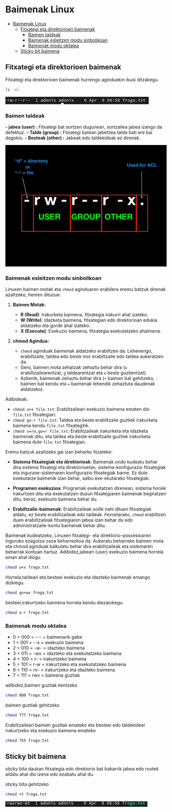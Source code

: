 # Baimenak Linux
- [Baimenak Linux](#baimenak-linux)
  - [Fitxategi eta direktorioen baimenak](#fitxategi-eta-direktorioen-baimenak)
    - [Baimen taldeak](#baimen-taldeak)
    - [Baimenak esleitzen modu sinbolikoan](#baimenak-esleitzen-modu-sinbolikoan)
    - [Baimenak modu oktalea](#baimenak-modu-oktalea)
  - [Sticky bit baimena](#sticky-bit-baimena)

## Fitxategi eta direktorioen baimenak

Fitxategi eta direktorioen baimenak hurrengo aginduekin ikusi ditzakegu.

```bash
ls -al
```

![Resultado del agindu ls -a](image.png)

### Baimen taldeak

**- jabea (user) :** Fitxategi bat sortzen dugunean, sortzailea jabea izango da defektuz.
**- Talde (group) :** Fitxategi  batean jabetzea talde bati ere bai dagokio.
**- Besteak (other) :** Jabeak edo taldekideak ez direnak.

![alt text](image-1.png)

### Baimenak esleitzen modu sinbolikoan

Linuxen baimen motak eta `chmod` aginduaren erabilera eremu batzuk direnak azaltzeko, hemen dituzue:

1. **Baimen Motak:**
   - **R (Read)**: Irakurketa baimena, fitxategia irakurri ahal izateko.
   - **W (Write)**: Idazketa baimena, fitxategian edo direktorioan edukia aldatzeko eta gorde ahal izateko.
   - **X (Execute)**: Exekuzio baimena, fitxategia exekutatzeko ahalmena.

2. **chmod Agindua:**
   - `chmod` aginduak baimenak aldatzeko erabiltzen da. Lehenengo, erabiltzaile, taldea edo beste inor erabiltzaile edo taldea aukeratzen da.
   - Gero, baimen mota zehatzak zehaztu behar dira (`u` erabiltzailearentzat, `g` taldearentzat eta `o` beste guztientzat).
   - Azkenik, baimenak zehaztu behar dira (`+` baimen bat gehitzeko, `-` baimen bat kendu eta `=` baimenak lehendik zehaztuta daudenak aldatzeko).

Adibideak:

- `chmod u+x file.txt`: Erabiltzaileari exekuzio baimena ematen dio `file.txt` fitxategiari.
- `chmod go-r file.txt`: Taldea eta beste erabiltzaile guztiek irakurketa baimena kendu `file.txt` fitxategitik.
- `chmod u=rw,go=r file.txt`: Erabiltzaileak irakurketa eta idazketa baimenak ditu, eta taldea eta beste erabiltzaile guztiek irakurketa baimena dute `file.txt` fitxategian.

Eremu batzuk azaltzeko gai izan beharko litzateke:

- **Sistema fitxategiak eta direktorioak**: Baimenak ondo kudeatu behar dira sistema fitxategi eta direktorioetan, sistema-konfigurazio fitxategiak eta ingurune-sistemaren konfigurazio fitxategiak barne. Ez dute exekutatze baimenik izan behar, salbu exe-ekutarako fitxategiak.
  
- **Programen exekuzioa**: Programak exekutatzen direnean, sistema horiek irakurtzen ditu eta exekutatzen duzun fitxategiaren baimenak begiratzen ditu, beraz, exekuzio baimena behar du.

- **Erabiltzaile-baimenak**: Erabiltzaileak soilik nahi dituen fitxategiak aldatu, ez beste erabiltzaileak edo taldeak. Horretarako, `chmod` erabiltzen duen erabiltzaileak fitxategiaren jabea izan behar du edo administratzaile-kontu baimenak behar ditu.

Baimenak kudeatzeko, Linuxen fitxategi- eta direktorio-possesioaren inguruko ezagutza osoa beharrezkoa da. Aukeratu beharreko baimen mota eta chmod aginduak kalkulatu behar dira erabiltzaileak eta sistemaren beharrak kontuan hartuz.
Adibidez,jabeari (user) exekuzio baimena horrela eman ahal diogu.
```bash
chmod u+x froga.txt
```
Horrela,taldeari eta besteei exekuzio eta idazteko baimenak emango dizkiegu.
```bash
chmod go+wx froga.txt
```
besteei,irakurtzeko baimena horrela kendu diezaiokegu.
```bash
chmod o-r froga.txt
```

### Baimenak modu oktalea

- 0 = 000 = --- = baimenarik gabe
- 1 = 001 = --x = exekuzio baimena
- 2 = 010 = -w- = idazteko baimena
- 3 = 011 = -wx = idazteko eta exekutatzeko baimena
- 4 = 100 = r- = irakurtzeko baimena
- 5 = 101 = r-w = irakurtzeko eta exekutatzeko baimena
- 6 = 110 = rx- = irakurtzeko eta idazteko baimena
- 7 = 111 = rwx = baimena guztiak

adibidez,baimen guztiak kentzeko
```bash
chmod 000 froga.txt
```

baimen guztiak gehitzeko
```bash
chmod 777 froga.txt
```

Erabiltzaileari baimen guztiak emateko eta besteei edo taldekideei irakurtzeko eta exekuzio baimena emateko
```bash
chmod 755 froga.txt
```

## Sticky bit baimena

sticky bita daukan fitxategia edo direktorio bat bakarrik jabea edo rootek aldatu ahal dio izena edo ezabatu ahal du.

sticky bita gehitzeko
```bash
chmod +t froga.txt
```

![alt text](image-2.png)
